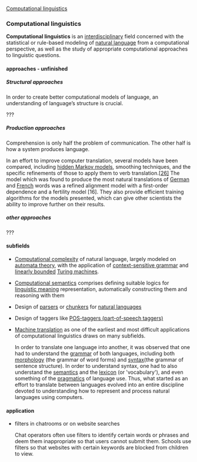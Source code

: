 [Computational linguistics](https://en.wikipedia.org/wiki/Computational_linguistics)

### Computational linguistics

**Computational linguistics** is an [interdisciplinary](https://en.wikipedia.org/wiki/Interdisciplinary) field concerned with the statistical or rule-based modeling of [natural language](https://en.wikipedia.org/wiki/Natural_language) from a computational perspective, as well as the study of appropriate computational approaches to linguistic questions.



#### approaches - unfinished

##### Structural approaches

In order to create better computational models of language, an understanding of language’s structure is crucial.

???

##### Production approaches

Comprehension is only half the problem of communication. The other half is how a system produces language.

In an effort to improve computer translation, several models have been compared, including [hidden Markov models](https://en.wikipedia.org/wiki/Hidden_Markov_models), smoothing techniques, and the specific refinements of those to apply them to verb translation.[[26\]](https://en.wikipedia.org/wiki/Computational_linguistics#cite_note-26) The model which was found to produce the most natural translations of [German](https://en.wikipedia.org/wiki/German_language) and [French](https://en.wikipedia.org/wiki/French_language) words was a refined alignment model with a first-order dependence and a fertility model [16]. They also provide efficient training algorithms for the models presented, which can give other scientists the ability to improve further on their results. 

##### other approaches

???



#### subfields

- [Computational complexity](https://en.wikipedia.org/wiki/Analysis_of_algorithms) of natural language, largely modeled on [automata theory](https://en.wikipedia.org/wiki/Automata_theory), with the application of [context-sensitive grammar](https://en.wikipedia.org/wiki/Context-sensitive_grammar) and [linearly bounded](https://en.wikipedia.org/wiki/Linear_bounded_automaton) [Turing machines](https://en.wikipedia.org/wiki/Turing_machine).

- [Computational semantics](https://en.wikipedia.org/wiki/Computational_semantics) comprises defining suitable logics for [linguistic meaning](https://en.wikipedia.org/wiki/Linguistic_meaning) representation, automatically constructing them and reasoning with them

- Design of [parsers](https://en.wikipedia.org/wiki/Parser) or [chunkers](https://en.wikipedia.org/wiki/Phrase_chunking) for [natural languages](https://en.wikipedia.org/wiki/Natural_language)

- Design of taggers like [POS-taggers (part-of-speech taggers)](https://en.wikipedia.org/wiki/Part-of-speech_tagging)

- [Machine translation](https://en.wikipedia.org/wiki/Machine_translation) as one of the earliest and most difficult applications of computational linguistics draws on many subfields.

  In order to translate one language into another, it was observed that one had to understand the [grammar](https://en.wikipedia.org/wiki/Grammar) of both languages, including both [morphology](https://en.wikipedia.org/wiki/Morphology_(linguistics)) (the grammar of word forms) and [syntax](https://en.wikipedia.org/wiki/Syntax)(the grammar of sentence structure). In order to understand syntax, one had to also understand the [semantics](https://en.wikipedia.org/wiki/Semantics) and the [lexicon](https://en.wikipedia.org/wiki/Lexicon) (or 'vocabulary'), and even something of the [pragmatics](https://en.wikipedia.org/wiki/Pragmatics) of language use. Thus, what started as an effort to translate between languages evolved into an entire discipline devoted to understanding how to represent and process natural languages using computers.

#### application

+ filters in chatrooms or on website searches

  Chat operators often use filters to identify certain words or phrases and deem them inappropriate so that users cannot submit them. Schools use filters so that websites with certain keywords are blocked from children to view.